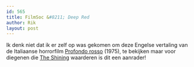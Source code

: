 ```yaml
---
id: 565
title: FilmSoc &#8211; Deep Red
author: Rik
layout: post
---
```

Ik denk niet dat ik er zelf op was gekomen om deze Engelse vertaling van de Italiaanse horrorfilm [Profondo rosso][1] (1975), te bekijken maar voor diegenen die [The Shining][2] waarderen is dit een aanrader!

 [1]: http://www.imdb.com/title/tt0073582/
 [2]: http://www.imdb.com/title/tt0081505